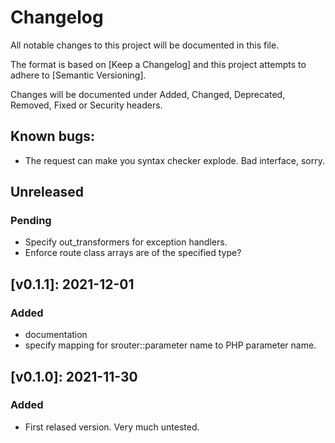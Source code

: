 # Changelog

All notable changes to this project will be documented in this file.

The format is based on [Keep a Changelog] and this project attempts to adhere to [Semantic Versioning].

Changes will be documented under Added, Changed, Deprecated, Removed, Fixed or Security headers.

## Known bugs:
- The request can make you syntax checker explode. Bad interface, sorry.

## Unreleased
### Pending
- Specify out_transformers for exception handlers.
- Enforce route class arrays are of the specified type?

## [v0.1.1]: 2021-12-01
### Added
- documentation
- specify mapping for srouter::parameter name to PHP parameter name.

## [v0.1.0]: 2021-11-30
### Added
- First relased version. Very much untested.

